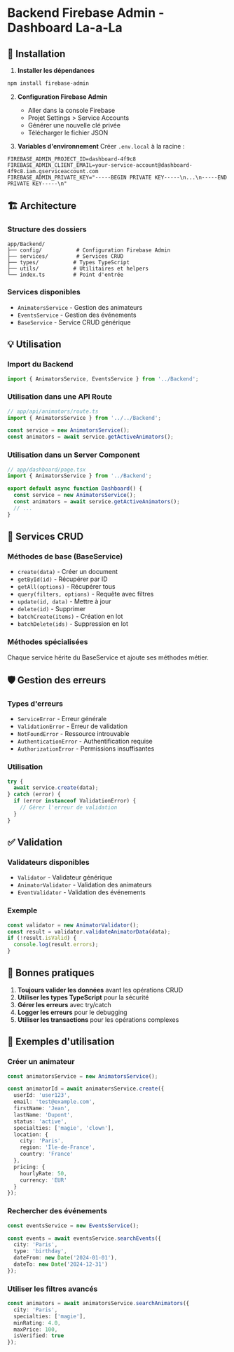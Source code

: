 # Backend Firebase Admin - Dashboard La-a-La

## 🚀 Installation

1. **Installer les dépendances**
```bash
npm install firebase-admin
```

2. **Configuration Firebase Admin**
   - Aller dans la console Firebase
   - Projet Settings > Service Accounts
   - Générer une nouvelle clé privée
   - Télécharger le fichier JSON

3. **Variables d'environnement**
Créer `.env.local` à la racine :
```env
FIREBASE_ADMIN_PROJECT_ID=dashboard-4f9c8
FIREBASE_ADMIN_CLIENT_EMAIL=your-service-account@dashboard-4f9c8.iam.gserviceaccount.com
FIREBASE_ADMIN_PRIVATE_KEY="-----BEGIN PRIVATE KEY-----\n...\n-----END PRIVATE KEY-----\n"
```

## 🏗️ Architecture

### Structure des dossiers
```
app/Backend/
├── config/           # Configuration Firebase Admin
├── services/         # Services CRUD
├── types/           # Types TypeScript
├── utils/           # Utilitaires et helpers
└── index.ts         # Point d'entrée
```

### Services disponibles
- `AnimatorsService` - Gestion des animateurs
- `EventsService` - Gestion des événements
- `BaseService` - Service CRUD générique

## 💡 Utilisation

### Import du Backend
```typescript
import { AnimatorsService, EventsService } from '../Backend';
```

### Utilisation dans une API Route
```typescript
// app/api/animators/route.ts
import { AnimatorsService } from '../../Backend';

const service = new AnimatorsService();
const animators = await service.getActiveAnimators();
```

### Utilisation dans un Server Component
```typescript
// app/dashboard/page.tsx
import { AnimatorsService } from '../Backend';

export default async function Dashboard() {
  const service = new AnimatorsService();
  const animators = await service.getActiveAnimators();
  // ...
}
```

## 🔧 Services CRUD

### Méthodes de base (BaseService)
- `create(data)` - Créer un document
- `getById(id)` - Récupérer par ID
- `getAll(options)` - Récupérer tous
- `query(filters, options)` - Requête avec filtres
- `update(id, data)` - Mettre à jour
- `delete(id)` - Supprimer
- `batchCreate(items)` - Création en lot
- `batchDelete(ids)` - Suppression en lot

### Méthodes spécialisées
Chaque service hérite du BaseService et ajoute ses méthodes métier.

## 🛡️ Gestion des erreurs

### Types d'erreurs
- `ServiceError` - Erreur générale
- `ValidationError` - Erreur de validation
- `NotFoundError` - Ressource introuvable
- `AuthenticationError` - Authentification requise
- `AuthorizationError` - Permissions insuffisantes

### Utilisation
```typescript
try {
  await service.create(data);
} catch (error) {
  if (error instanceof ValidationError) {
    // Gérer l'erreur de validation
  }
}
```

## ✅ Validation

### Validateurs disponibles
- `Validator` - Validateur générique
- `AnimatorValidator` - Validation des animateurs
- `EventValidator` - Validation des événements

### Exemple
```typescript
const validator = new AnimatorValidator();
const result = validator.validateAnimatorData(data);
if (!result.isValid) {
  console.log(result.errors);
}
```

## 🎯 Bonnes pratiques

1. **Toujours valider les données** avant les opérations CRUD
2. **Utiliser les types TypeScript** pour la sécurité
3. **Gérer les erreurs** avec try/catch
4. **Logger les erreurs** pour le debugging
5. **Utiliser les transactions** pour les opérations complexes

## 📝 Exemples d'utilisation

### Créer un animateur
```typescript
const animatorsService = new AnimatorsService();

const animatorId = await animatorsService.create({
  userId: 'user123',
  email: 'test@example.com',
  firstName: 'Jean',
  lastName: 'Dupont',
  status: 'active',
  specialties: ['magie', 'clown'],
  location: {
    city: 'Paris',
    region: 'Île-de-France',
    country: 'France'
  },
  pricing: {
    hourlyRate: 50,
    currency: 'EUR'
  }
});
```

### Rechercher des événements
```typescript
const eventsService = new EventsService();

const events = await eventsService.searchEvents({
  city: 'Paris',
  type: 'birthday',
  dateFrom: new Date('2024-01-01'),
  dateTo: new Date('2024-12-31')
});
```

### Utiliser les filtres avancés
```typescript
const animators = await animatorsService.searchAnimators({
  city: 'Paris',
  specialties: ['magie'],
  minRating: 4.0,
  maxPrice: 100,
  isVerified: true
});